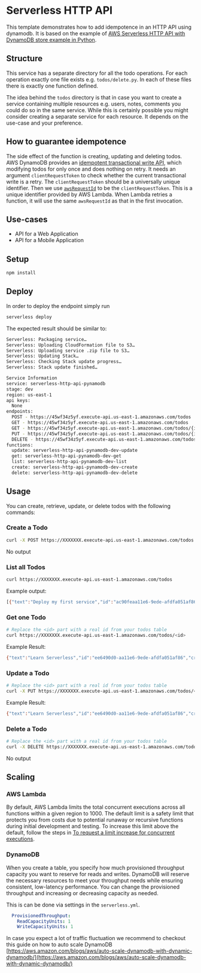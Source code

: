 <!--
title: 'AWS Serverless HTTP API with DynamoDB store example in Python with Idempotence Guaranteed'
description: 'This example demonstrates how to setup an HTTP API allowing you to create, list, get, update and delete Todos. DynamoDB is used to store the data.'
layout: Doc
framework: v1
platform: AWS
language: Python
authorLink: 'https://github.com/helveticafire'
authorName: 'Ben Fitzgerald'
authorAvatar: 'https://avatars0.githubusercontent.com/u/1323872?v=4&s=140'
-->
# Serverless HTTP API

This template demonstrates how to add idempotence in an HTTP API using dynamodb. It is based on the example of [AWS Serverless HTTP API with DynamoDB store example in Python](../aws-python-http-api-with-dynamodb/README.md).

## Structure

This service has a separate directory for all the todo operations. For each operation exactly one file exists e.g. `todos/delete.py`. In each of these files there is exactly one function defined.

The idea behind the `todos` directory is that in case you want to create a service containing multiple resources e.g. users, notes, comments you could do so in the same service. While this is certainly possible you might consider creating a separate service for each resource. It depends on the use-case and your preference.


## How to guarantee idempotence

The side effect of the function is creating, updating and deleting todos.
AWS DynamoDB provides an [idempotent transactional write API](https://docs.aws.amazon.com/amazondynamodb/latest/APIReference/API_TransactWriteItems.html), which modifying todos for only once and does nothing on retry.
It needs an argument `clientRequestToken` to check whether the current transactional write is a retry.
The `clientRequestToken` should be a universally unique identifier.
Then we use [`awsRequestId`](https://docs.aws.amazon.com/lambda/latest/dg/nodejs-context.html) to be the `clientRequestToken`.
This is a unique identifier provided by AWS Lambda.
When Lambda retries a function, it will use the same `awsRequestId` as that in the first invocation.


## Use-cases

- API for a Web Application
- API for a Mobile Application

## Setup

```bash
npm install
```

## Deploy

In order to deploy the endpoint simply run

```bash
serverless deploy
```

The expected result should be similar to:

```bash
Serverless: Packaging service…
Serverless: Uploading CloudFormation file to S3…
Serverless: Uploading service .zip file to S3…
Serverless: Updating Stack…
Serverless: Checking Stack update progress…
Serverless: Stack update finished…

Service Information
service: serverless-http-api-pynamodb
stage: dev
region: us-east-1
api keys:
  None
endpoints:
  POST - https://45wf34z5yf.execute-api.us-east-1.amazonaws.com/todos
  GET - https://45wf34z5yf.execute-api.us-east-1.amazonaws.com/todos
  GET - https://45wf34z5yf.execute-api.us-east-1.amazonaws.com/todos/{id}
  PUT - https://45wf34z5yf.execute-api.us-east-1.amazonaws.com/todos/{id}
  DELETE - https://45wf34z5yf.execute-api.us-east-1.amazonaws.com/todos/{id}
functions:
  update: serverless-http-api-pynamodb-dev-update
  get: serverless-http-api-pynamodb-dev-get
  list: serverless-http-api-pynamodb-dev-list
  create: serverless-http-api-pynamodb-dev-create
  delete: serverless-http-api-pynamodb-dev-delete
```

## Usage

You can create, retrieve, update, or delete todos with the following commands:

### Create a Todo

```bash
curl -X POST https://XXXXXXX.execute-api.us-east-1.amazonaws.com/todos --data '{ "text": "Learn Serverless" }' -H "Content-Type: application/json"
```

No output

### List all Todos

```bash
curl https://XXXXXXX.execute-api.us-east-1.amazonaws.com/todos
```

Example output:
```bash
[{"text":"Deploy my first service","id":"ac90feaa11e6-9ede-afdfa051af86","checked":true,"updatedAt":1479139961304},{"text":"Learn Serverless","id":"206793aa11e6-9ede-afdfa051af86","createdAt":1479139943241,"checked":false,"updatedAt":1479139943241}]%
```

### Get one Todo

```bash
# Replace the <id> part with a real id from your todos table
curl https://XXXXXXX.execute-api.us-east-1.amazonaws.com/todos/<id>
```

Example Result:
```bash
{"text":"Learn Serverless","id":"ee6490d0-aa11e6-9ede-afdfa051af86","createdAt":1479138570824,"checked":false,"updatedAt":1479138570824}%
```

### Update a Todo

```bash
# Replace the <id> part with a real id from your todos table
curl -X PUT https://XXXXXXX.execute-api.us-east-1.amazonaws.com/todos/<id> --data '{ "text": "Learn Serverless", "checked": true }' -H "Content-Type: application/json"
```

Example Result:
```bash
{"text":"Learn Serverless","id":"ee6490d0-aa11e6-9ede-afdfa051af86","createdAt":1479138570824,"checked":true,"updatedAt":1479138570824}%
```

### Delete a Todo

```bash
# Replace the <id> part with a real id from your todos table
curl -X DELETE https://XXXXXXX.execute-api.us-east-1.amazonaws.com/todos/<id>
```

No output

## Scaling

### AWS Lambda

By default, AWS Lambda limits the total concurrent executions across all functions within a given region to 1000. The default limit is a safety limit that protects you from costs due to potential runaway or recursive functions during initial development and testing. To increase this limit above the default, follow the steps in [To request a limit increase for concurrent executions](http://docs.aws.amazon.com/lambda/latest/dg/concurrent-executions.html#increase-concurrent-executions-limit).

### DynamoDB

When you create a table, you specify how much provisioned throughput capacity you want to reserve for reads and writes. DynamoDB will reserve the necessary resources to meet your throughput needs while ensuring consistent, low-latency performance. You can change the provisioned throughput and increasing or decreasing capacity as needed.

This is can be done via settings in the `serverless.yml`.

```yaml
  ProvisionedThroughput:
    ReadCapacityUnits: 1
    WriteCapacityUnits: 1
```

In case you expect a lot of traffic fluctuation we recommend to checkout this guide on how to auto scale DynamoDB [https://aws.amazon.com/blogs/aws/auto-scale-dynamodb-with-dynamic-dynamodb/](https://aws.amazon.com/blogs/aws/auto-scale-dynamodb-with-dynamic-dynamodb/)
